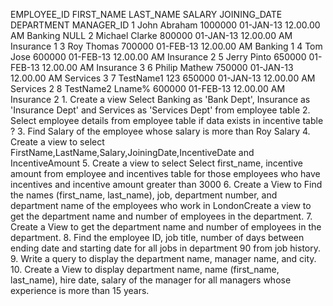 EMPLOYEE_ID FIRST_NAME LAST_NAME SALARY JOINING_DATE DEPARTMENT MANAGER_ID 1 John Abraham 1000000 01-JAN-13 12.00.00 AM Banking NULL 2 Michael Clarke 800000 01-JAN-13 12.00.00 AM Insurance 1 3 Roy Thomas 700000 01-FEB-13 12.00.00 AM Banking 1 4 Tom Jose 600000 01-FEB-13 12.00.00 AM Insurance 2 5 Jerry Pinto 650000 01-FEB-13 12.00.00 AM Insurance 3 6 Philip Mathew 750000 01-JAN-13 12.00.00 AM Services 3 7 TestName1 123 650000 01-JAN-13 12.00.00 AM Services 2 8 TestName2 Lname% 600000 01-FEB-13 12.00.00 AM Insurance 2 1. Create a view Select Banking as 'Bank Dept', Insurance as 'Insurance Dept' and Services as 'Services Dept' from employee table 2. Select employee details from employee table if data exists in incentive table ? 3. Find Salary of the employee whose salary is more than Roy Salary 4. Create a view to select FirstName,LastName,Salary,JoiningDate,IncentiveDate and IncentiveAmount 5. Create a view to select Select first_name, incentive amount from employee and incentives table for those employees who have incentives and incentive amount greater than 3000 6. Create a View to Find the names (first_name, last_name), job, department number, and department name of the employees who work in LondonCreate a view to get the department name and number of employees in the department. 7. Create a View to get the department name and number of employees in the department. 8. Find the employee ID, job title, number of days between ending date and starting date for all jobs in department 90 from job history. 9. Write a query to display the department name, manager name, and city. 10. Create a View to display department name, name (first_name, last_name), hire date, salary of the manager for all managers whose experience is more than 15 years.
